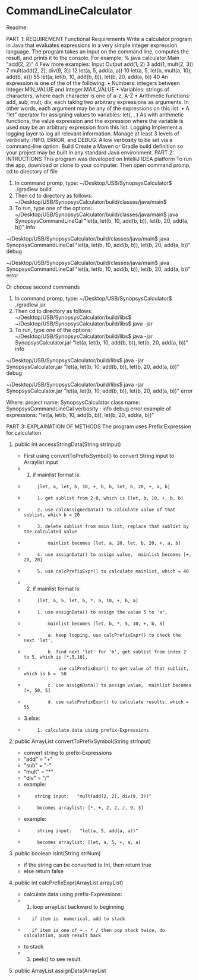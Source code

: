 # CommandLineCalculator
Readme:

PART 1: REQUIREMENT
Functional Requirements
Write a calculator program in Java that evaluates expressions in a very simple integer expression language. The program takes an input on the command line, computes the result, and prints it to the console.  For example:
% java calculator.Main "add(2, 2)"
4
Few more examples:
Input	Output
add(1, 2)	3
add(1, mult(2, 3))	7
mult(add(2, 2), div(9, 3))	12
let(a, 5, add(a, a))	10
let(a, 5, let(b, mult(a, 10), add(b, a)))	55
let(a, let(b, 10, add(b, b)), let(b, 20, add(a, b))	40
An expression is one of the of the following:
•	Numbers: integers between Integer.MIN_VALUE and Integer.MAX_VALUE
•	Variables: strings of characters, where each character is one of a-z, A-Z
•	Arithmetic functions: add, sub, mult, div, each taking two arbitrary expressions as arguments.  In other words, each argument may be any of the expressions on this list.
•	A “let” operator for assigning values to variables:
	let(<variable name>, <value expression>, <expression where variable is used>)
As with arithmetic functions, the value expression and the expression where the variable is used may be an arbitrary expression from this list. 
Logging
Implement a logging layer to log all relevant information. Manage at least 3 levels of verbosity: INFO, ERROR, and DEBUG.  Allow verbosity to be set via a command-line option.
Build
Create a Maven or Gradle build definition so your project may be built in any standard Java environment.
PART 2: INTRUCTIONS
This program was developed on IntelliJ IDEA platform
To run the app, download or clone to your computer. Then open command promp, cd to directory of file
1.	In command promp, type:
~/Desktop/USB/SynopsysCalculator$ ./gradlew build
2.	Then cd to directory as follows:
~/Desktop/USB/SynopsysCalculator/build/classes/java/main$
3.	To run, type one of the options:
~/Desktop/USB/SynopsysCalculator/build/classes/java/main$ java SynopsysCommandLineCal "let(a, let(b, 10, add(b, b)), let(b, 20, add(a, b))" info

~/Desktop/USB/SynopsysCalculator/build/classes/java/main$ java SynopsysCommandLineCal "let(a, let(b, 10, add(b, b)), let(b, 20, add(a, b))" debug

~/Desktop/USB/SynopsysCalculator/build/classes/java/main$ java SynopsysCommandLineCal "let(a, let(b, 10, add(b, b)), let(b, 20, add(a, b))" error


Or choose second commands
1.	In command promp, type:
~/Desktop/USB/SynopsysCalculator$ ./gradlew jar
2.	Then cd to directory as follows:
~/Desktop/USB/SynopsysCalculator/build/libs$
~/Desktop/USB/SynopsysCalculator/build/libs$ java -jar
3.	To run, type one of the options:
~/Desktop/USB/SynopsysCalculator/build/libs$ java -jar SynopsysCalculator.jar  "let(a, let(b, 10, add(b, b)), let(b, 20, add(a, b))" info

~/Desktop/USB/SynopsysCalculator/build/libs$ java -jar SynopsysCalculator.jar  "let(a, let(b, 10, add(b, b)), let(b, 20, add(a, b))" debug

~/Desktop/USB/SynopsysCalculator/build/libs$ java -jar SynopsysCalculator.jar  "let(a, let(b, 10, add(b, b)), let(b, 20, add(a, b))" error

Where:
project name: SynopsysCalculator
class name: 	SynopsysCommandLineCal
verbosity : info debug error
example of expressions: "let(a, let(b, 10, add(b, b)), let(b, 20, add(a, b))" 

PART 3: EXPLAINATION OF METHODS
The program uses Prefix Expression for calculation
1.	public int accessStringData(String strInput)
    *  First using convertToPrefixSymbol() to convert String input to Arraylist input
    *  1. if mainlist format is:
    *          [let, a, let, b, 10, +, b, b, let, b, 20, +, a, b]
    *          1. get sublist from 2-8, which is [let, b, 10, +, b, b]
    *          2. use calcAssignedData() to calculate value of that sublist, which b = 20
    *          3. delete sublist from main list, replace that sublist by the calculated value
    *              mainlist becomes [let, a, 20, let, b, 20, +, a, b]
    *          4. use assignData() to assign value,  mainlist becomes [+, 20, 20]
    *          5. use calcPrefixExpr() to calculate mainlist, which = 40
    *  2. if mainlist format is:
    *          [let, a, 5, let, b, *, a, 10, +, b, a]
    *          1. use assignData() to assign the value 5 to 'a', 
    *              mainlist becomes [let, b, *, 5, 10, +, b, 5]
    *              a. keep looping, use calcPrefixExpr() to check the next 'let',
    *              b. find next 'let' for 'b', get sublist from index 2 to 5, which is [*,5,10],
    *                  use calPrefixExpr() to get value of that sublist, which is b =  50
    *              c. use assignData() to assign value,  mainlist becomes [+, 50, 5]
    *              d. use calcPrefixExpr() to calculate results, which = 55
    *  3.else:
    *          1. calculate data using prefix-Expressions

2.	public ArrayList<Object> convertToPrefixSymbol(String strInput)
    * convert string to prefix-Expressions
    * "add"   = "+"
    * "sub"   = "-"
    * "mult" = "*"
    * "div"    = "/"
    * example:
    *         string input:   "mult(add(2, 2), div(9, 3))"  
    *          becomes arraylist: [*, +, 2, 2, /, 9, 3]
    * example:
    *          string input:   "let(a, 5, add(a, a))"        
    *          becomes arraylist: [let, a, 5, +, a, a]

3.	public boolean isInt(String strNum)
    * if the string can be converted to Int, then return true
    * else return false



4.	public int calcPrefixExpr(ArrayList<Object> arrayList)
    * calculate data using prefix-Expressions:
    *   1. loop arrayList backward to beginning
    *        if item is  numerical, add to stack
    *        if item is one of + - * / then pop stack twice, do calculation, push result back  
    * 	to stack
    *   3. peek() to see result.

5.	public ArrayList<Object> assignData(ArrayList<Object> arrayList)
    * loop the arraylist  
    *   if at index 2, the unknown is int. For example: [let, b, 10, +, b, b] 
    *       a. get sublist from index 3 to the end, which is [+,b,b]
    *       b. use updateArrayList() to that sublist, set the unknown to b, which is 
  		[+,10,10]
   *   else if at index 2, the unknown is not an int.  For example [let, b, *, 5, 10, +, b, 5]
   *       a. get sublist from index 2 to 5, which is [*,5,10]
   *       b. use calcPrefixExpr() to calculate that sublist, which b = 50
   *       c. get sublist from 5 to end, which is [+,b,5]
   *       d. use assignData() to assign value, which is [+,50,5]

6.	public ArrayList<Object> updateArrayList(ArrayList<Object> arrayList, Object operand, Object item)
         * loop through arraylist, if char in arraylist equals char, set char equals item
  * example: let(a,5.....(a,b)) then 'a' will be replaced by number 5 in the whole list

JUNIT TEST
 	Testing 18 different test cases.  All tests passed.
